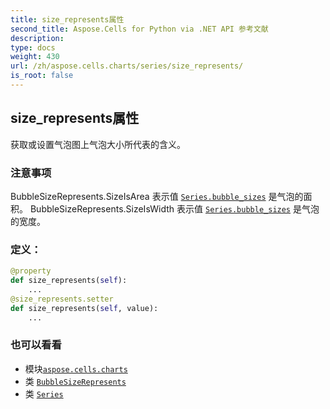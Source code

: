 ```yaml
---
title: size_represents属性
second_title: Aspose.Cells for Python via .NET API 参考文献
description:
type: docs
weight: 430
url: /zh/aspose.cells.charts/series/size_represents/
is_root: false
---
```

## size_represents属性

获取或设置气泡图上气泡大小所代表的含义。

### 注意事项

BubbleSizeRepresents.SizeIsArea 表示值 [`Series.bubble_sizes`](/cells/python-net/zh/aspose.cells.charts/series#bubble_sizes) 是气泡的面积。
BubbleSizeRepresents.SizeIsWidth 表示值 [`Series.bubble_sizes`](/cells/python-net/zh/aspose.cells.charts/series#bubble_sizes) 是气泡的宽度。
### 定义：
```python
@property
def size_represents(self):
    ...
@size_represents.setter
def size_represents(self, value):
    ...
```

### 也可以看看
* 模块[`aspose.cells.charts`](../../)
* 类 [`BubbleSizeRepresents`](/cells/python-net/zh/aspose.cells.charts/bubblesizerepresents)
* 类 [`Series`](/cells/python-net/zh/aspose.cells.charts/series)
